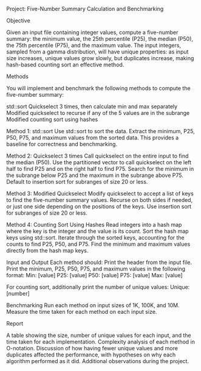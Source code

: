 Project: Five-Number Summary Calculation and Benchmarking

Objective

Given an input file containing integer values, compute a five-number summary: the minimum value, the 25th percentile (P25), the median (P50), the 75th percentile (P75), and the maximum value. The input integers, sampled from a gamma distribution, will have unique properties: as input size increases, unique values grow slowly, but duplicates increase, making hash-based counting sort an effective method.

Methods

You will implement and benchmark the following methods to compute the five-number summary:

std::sort
Quickselect 3 times, then calculate min and max separately
Modified quickselect to recurse if any of the 5 values are in the subrange
Modified counting sort using hashes

Method 1: std::sort
Use std::sort to sort the data.
Extract the minimum, P25, P50, P75, and maximum values from the sorted data.
This provides a baseline for correctness and benchmarking.

Method 2: Quickselect 3 times
Call quickselect on the entire input to find the median (P50).
Use the partitioned vector to call quickselect on the left half to find P25 and on the right half to find P75.
Search for the minimum in the subrange below P25 and the maximum in the subrange above P75.
Default to insertion sort for subranges of size 20 or less.

Method 3: Modified Quickselect
Modify quickselect to accept a list of keys to find the five-number summary values.
Recurse on both sides if needed, or just one side depending on the positions of the keys.
Use insertion sort for subranges of size 20 or less.

Method 4: Counting Sort Using Hashes
Read integers into a hash map where the key is the integer and the value is its count.
Sort the hash map keys using std::sort.
Iterate through the sorted keys, accounting for the counts to find P25, P50, and P75.
Find the minimum and maximum values directly from the hash map keys.

Input and Output
Each method should:
Print the header from the input file.
Print the minimum, P25, P50, P75, and maximum values in the following format:
Min: [value]
P25: [value]
P50: [value]
P75: [value]
Max: [value]

For counting sort, additionally print the number of unique values:
Unique: [number]

Benchmarking
Run each method on input sizes of 1K, 100K, and 10M. Measure the time taken for each method on each input size.

Report

A table showing the size, number of unique values for each input, and the time taken for each implementation.
Complexity analysis of each method in O-notation.
Discussion of how having fewer unique values and more duplicates affected the performance, with hypotheses on why each algorithm performed as it did.
Additional observations during the project.
